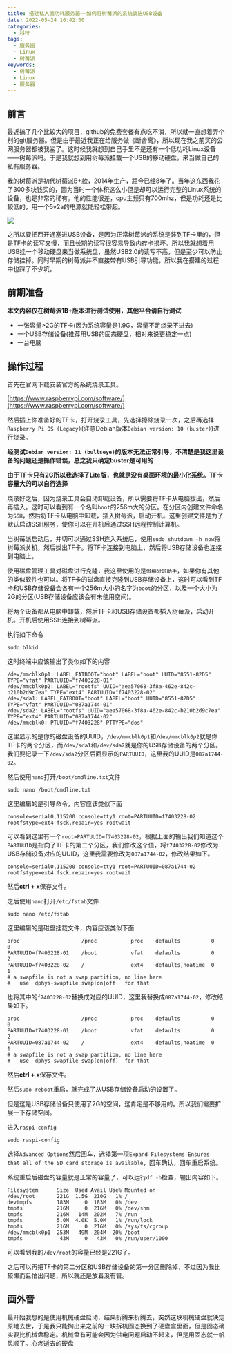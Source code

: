 ```yaml
---
title: 搭建私人低功耗服务器——如何将树莓派的系统装进USB设备
date: 2022-05-24 16:42:00
categories: 
  - 科技
tags:
  - 服务器
  - Linux
  - 树莓派
keywords: 
  - 树莓派
  - Linux
  - 服务器
---
```


## 前言

最近搞了几个比较大的项目，github的免费套餐有点吃不消，所以就一直想着弄个别的git服务器。但是由于最近我正在给服务做《断舍离》，所以现在我之前买的公网服务器都被我鲨了。这时候我就想到自己手里不是还有一个低功耗Linux设备——树莓派吗。于是我就想到用树莓派挂载一个USB的移动硬盘，来当做自己的私有服务器。

我的树莓派是初代树莓派B+款，2014年生产，距今已经8年了。当年这东西我花了300多块钱买的，因为当时一个体积这么小但是却可以运行完整的Linux系统的设备，也是非常的稀有。他的性能很差，cpu主频只有700mhz，但是功耗还是比较低的，用一个5v2a的电源就能轻松带起。

![](1.jpg)

之所以要把西开通塞进USB设备，是因为正常树莓派的系统是装到TF卡里的，但是TF卡的读写又慢，而且长期的读写很容易导致内存卡损坏。所以我就想着用USB挂一个移动硬盘来当做系统盘，虽然USB2.0的读写不高，但是至少可以防止存储挂掉。同时早期的树莓派并不直接带有USB引导功能，所以我在搭建的过程中也踩了不少坑。

## 前期准备

**本文内容仅在树莓派1B+版本进行测试使用，其他平台请自行测试**

 - 一张容量>2G的TF卡(因为系统容量是1.9G，容量不足烧录不进去)
 - 一个USB存储设备(推荐用USB的固态硬盘，相对来说更稳定一点)
 - 一台电脑

## 操作过程

首先在官网下载安装官方的系统烧录工具。

[https://www.raspberrypi.com/software/](https://www.raspberrypi.com/software/)

然后插上你准备好的TF卡，打开烧录工具，先选择擦除烧录一次，之后再选择`Raspberry Pi OS (Legacy)`(注意Debian版本`Debian version: 10 (buster)`)进行烧录。

**经测试`Debian version: 11 (bullseye)`的版本无法正常引导，不清楚是我这里设备的问题还是操作错误，总之我只确定buster是可用的**

**由于TF卡只有2G所以我选择了Lite版，也就是没有桌面环境的最小化系统。TF卡容量大的可以自行选择**

烧录好之后，因为烧录工具会自动卸载设备，所以需要将TF卡从电脑拔出，然后再插入。这时可以看到有一个名叫`boot`的256m大的分区。在分区内创建文件命名为`SSH`，然后将TF卡从电脑中卸载，插入树莓派，启动开机。这里创建文件是为了默认启动SSH服务，使你可以在开机后通过SSH远程控制计算机。

当树莓派启动后，并切可以通过SSH连入系统后，使用`sudo shutdown -h now`将树莓派关机，然后拔出TF卡。将TF卡连接到电脑上，然后将USB存储设备也连接到电脑上。

使用磁盘管理工具对磁盘进行克隆，我这里使用的是`傲梅分区助手`，如果你有其他的类似软件也可以。将TF卡的磁盘直接克隆到USB存储设备上，这时可以看到TF卡和USB存储设备会各有一个256m大小的名字为`boot`的分区，以及一个大小为2G的分区(USB存储设备应该会有未使用空间)。

将两个设备都从电脑中卸载，然后TF卡和USB存储设备都插入树莓派，启动开机。开机后使用SSH连接到树莓派。

执行如下命令
```shell
sudo blkid
```

这时终端中应该输出了类似如下的内容
```shell
/dev/mmcblk0p1: LABEL_FATBOOT="boot" LABEL="boot" UUID="8551-82D5" TYPE="vfat" PARTUUID="f7403228-01"
/dev/mmcblk0p2: LABEL="rootfs" UUID="aea57068-3f8a-462e-842c-b210b2d9c7ea" TYPE="ext4" PARTUUID="f7403228-02"
/dev/sda1: LABEL_FATBOOT="boot" LABEL="boot" UUID="8551-82D5" TYPE="vfat" PARTUUID="087a1744-01"
/dev/sda2: LABEL="rootfs" UUID="aea57068-3f8a-462e-842c-b210b2d9c7ea" TYPE="ext4" PARTUUID="087a1744-02"
/dev/mmcblk0: PTUUID="f7403228" PTTYPE="dos"
```
这里显示的是你的磁盘设备的UUID，`/dev/mmcblk0p1`和`/dev/mmcblk0p2`就是你TF卡的两个分区，而`/dev/sda1`和`/dev/sda2`就是你的USB存储设备的两个分区。我们要记录一下`/dev/sda2`分区后面显示的`PARTUUID`，这里我的UUID是`087a1744-02`。

然后使用`nano`打开`/boot/cmdline.txt`文件

```shell
sudo nano /boot/cmdline.txt
```

这里编辑的是引导命令，内容应该类似下面

```shell
console=serial0,115200 console=tty1 root=PARTUUID=f7403228-02 rootfstype=ext4 fsck.repair=yes rootwait
```

可以看到这里有一个`root=PARTUUID=f7403228-02`，根据上面的输出我们知道这个`PARTUUID`是指向了TF卡的第二个分区，我们修改这个值，将`f7403228-02`修改为USB存储设备对应的UUID，这里我需要修改为`087a1744-02`，修改结果如下。

```shell
console=serial0,115200 console=tty1 root=PARTUUID=087a1744-02 rootfstype=ext4 fsck.repair=yes rootwait
```

然后**ctrl + x**保存文件。

之后使用`nano`打开`/etc/fstab`文件

```shell
sudo nano /etc/fstab
```

这里编辑的是磁盘挂载文件，内容应该类似下面

```shell
proc                    /proc           proc    defaults          0       0
PARTUUID=f7403228-01    /boot           vfat    defaults          0       2
PARTUUID=f7403228-02    /               ext4    defaults,noatime  0       1
# a swapfile is not a swap partition, no line here
#   use  dphys-swapfile swap[on|off]  for that
```

也将其中的`f7403228-02`替换成对应的UUID，这里我替换成`087a1744-02`，修改结果如下。

```shell
proc                    /proc           proc    defaults          0       0
PARTUUID=f7403228-01    /boot           vfat    defaults          0       2
PARTUUID=087a1744-02    /               ext4    defaults,noatime  0       1
# a swapfile is not a swap partition, no line here
#   use  dphys-swapfile swap[on|off]  for that
```

然后**ctrl + x**保存文件。

然后`sudo reboot`重启，就完成了从USB存储设备启动的设置了。

但是这是USB存储设备只使用了2G的空间，这肯定是不够用的。所以我们需要扩展一下存储空间。

进入`raspi-config`

```shell
sudo raspi-config
```

选择`Advanced Options`然后回车，选择第一项`Expand Filesystems Ensures that all of the SD card storage is available`，回车确认，回车重启系统。

系统重启后磁盘的容量就是正常的容量了，可以运行`df -h`检查，输出内容如下。

```shell
Filesystem      Size  Used Avail Use% Mounted on
/dev/root       221G  1.5G  210G   1% /
devtmpfs        183M     0  183M   0% /dev
tmpfs           216M     0  216M   0% /dev/shm
tmpfs           216M   14M  202M   7% /run
tmpfs           5.0M  4.0K  5.0M   1% /run/lock
tmpfs           216M     0  216M   0% /sys/fs/cgroup
/dev/mmcblk0p1  253M   49M  204M  20% /boot
tmpfs            43M     0   43M   0% /run/user/1000
```
可以看到我的`/dev/root`的容量已经是221G了。

之后可以再把TF卡的第二分区和USB存储设备的第一分区删除掉，不过因为我比较懒而且怕出问题，所以就还是放着没有管。

## 画外音

最开始我想的是使用机械硬盘启动，结果折腾来折腾去，突然这块机械硬盘就决定原地去世，于是我只能掏出来之前的一块拆机固态换到了硬盘盒里面，但是固态确实要比机械盘稳定。机械盘有可能会因为供电问题启动不起来，但是用固态就一帆风顺了。<span class="YT-FOW">心疼逝去的硬盘</span>